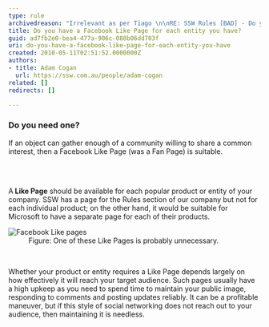 ```yaml
---
type: rule
archivedreason: "Irrelevant as per Tiago \n\nRE: SSW Rules [BAD] - Do you have a Facebook Like Page for each entity you have?"
title: Do you have a Facebook Like Page for each entity you have?
guid: ad7fb2e0-bea4-477a-906c-088b06dd703f
uri: do-you-have-a-facebook-like-page-for-each-entity-you-have
created: 2010-05-11T02:51:52.0000000Z
authors:
- title: Adam Cogan
  url: https://ssw.com.au/people/adam-cogan
related: []
redirects: []

---
```




  <h3 class="ssw15-rteElement-H3">​Do you need one?</h3>
<p>If an object can gather enough of a community willing to share a common interest, then a Facebook Like Page (was a Fan Page) is suitable.</p>

<br><excerpt class='endintro'></excerpt><br>
<p>A<b> Like Page</b> should be available for each popular product or entity of your company. SSW has a page for the Rules section of our company but not for each individual product; on the other hand, it would be suitable for Microsoft to have a separate page for each of their products.</p><dl class="image"><dt><img alt="Facebook Like pages" src="/PublishingImages/Facebook_LikePage.jpg" /></dt><dd>Figure&#58; One of these Like Pages is probably unnecessary. </dd></dl>​
<p>Whether your product or entity requires a Like Page depends largely on how effectively it will reach your target audience. Such pages usually have a high upkeep as you need to spend time to maintain your public image, responding to comments and posting updates reliably. It can be a profitable maneuver, but if this style of social networking does not reach out to your audience, then maintaining it is needless. </p>


